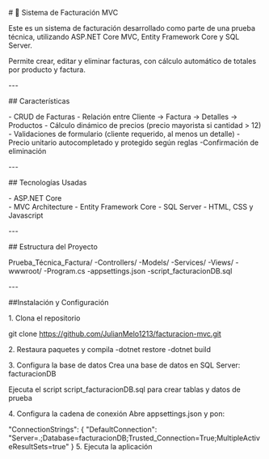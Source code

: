 \# 🧾 Sistema de Facturación MVC

Este es un sistema de facturación desarrollado como parte de una prueba
técnica, utilizando ASP.NET Core MVC, Entity Framework Core y SQL
Server.

Permite crear, editar y eliminar facturas, con cálculo automático de
totales por producto y factura.

\-\--

\## Características

\- CRUD de Facturas - Relación entre Cliente → Factura → Detalles →
Productos 
\- Cálculo dinámico de precios (precio mayorista si cantidad \>
12) 
\- Validaciones de formulario (cliente requerido, al menos un
detalle) 
\- Precio unitario autocompletado y protegido según reglas 
\-Confirmación de eliminación

\-\--

\## Tecnologías Usadas

\- ASP.NET Core  
\- MVC Architecture 
\- Entity Framework Core 
\- SQL
Server 
\- HTML, CSS y Javascript

\-\--

\## Estructura del Proyecto

Prueba_Técnica_Factura/ 
\-Controllers/ 
\-Models/ 
\-Services/ 
\-Views/
\-wwwroot/ 
\-Program.cs 
\-appsettings.json 
\-script_facturacionDB.sql

\-\--

##Instalación y Configuración

1\. Clona el repositorio

git clone https://github.com/JulianMelo1213/facturacion-mvc.git 

2\. Restaura paquetes y compila -dotnet restore -dotnet build

3\. Configura la base de datos Crea una base de datos en SQL Server:
facturacionDB

Ejecuta el script script_facturacionDB.sql para crear tablas y datos de
prueba

4\. Configura la cadena de conexión Abre appsettings.json y pon:

\"ConnectionStrings\": { \"DefaultConnection\":
\"Server=.;Database=facturacionDB;Trusted_Connection=True;MultipleActiveResultSets=true\"
} 
5\. Ejecuta la aplicación
